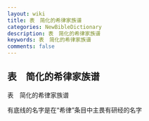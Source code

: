 ```yaml
---
layout: wiki
title: 表　简化的希律家族谱
categories: NewBibleDictionary
description: 表　简化的希律家族谱
keywords: 表　简化的希律家族谱
comments: false
---
```


## 表　简化的希律家族谱



表　简化的希律家族谱

有底线的名字是在“希律”条目中主畏有研经的名字




